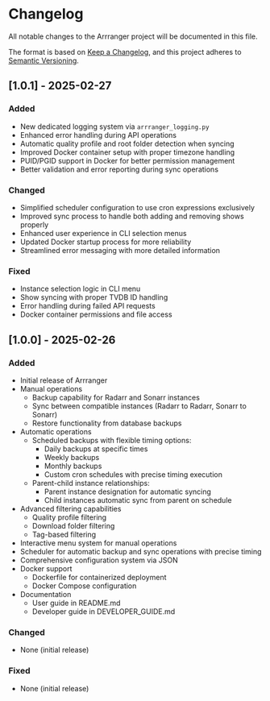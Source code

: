 # Changelog

All notable changes to the Arrranger project will be documented in this file.

The format is based on [Keep a Changelog](https://keepachangelog.com/en/1.0.0/),
and this project adheres to [Semantic Versioning](https://semver.org/spec/v2.0.0.html).

## [1.0.1] - 2025-02-27

### Added
- New dedicated logging system via `arrranger_logging.py`
- Enhanced error handling during API operations
- Automatic quality profile and root folder detection when syncing
- Improved Docker container setup with proper timezone handling
- PUID/PGID support in Docker for better permission management
- Better validation and error reporting during sync operations

### Changed
- Simplified scheduler configuration to use cron expressions exclusively
- Improved sync process to handle both adding and removing shows properly
- Enhanced user experience in CLI selection menus
- Updated Docker startup process for more reliability
- Streamlined error messaging with more detailed information

### Fixed
- Instance selection logic in CLI menu
- Show syncing with proper TVDB ID handling
- Error handling during failed API requests
- Docker container permissions and file access

## [1.0.0] - 2025-02-26

### Added
- Initial release of Arrranger
- Manual operations
  - Backup capability for Radarr and Sonarr instances
  - Sync between compatible instances (Radarr to Radarr, Sonarr to Sonarr)
  - Restore functionality from database backups
- Automatic operations
  - Scheduled backups with flexible timing options:
    - Daily backups at specific times
    - Weekly backups
    - Monthly backups
    - Custom cron schedules with precise timing execution
  - Parent-child instance relationships:
    - Parent instance designation for automatic syncing
    - Child instances automatic sync from parent on schedule
- Advanced filtering capabilities
  - Quality profile filtering
  - Download folder filtering
  - Tag-based filtering
- Interactive menu system for manual operations
- Scheduler for automatic backup and sync operations with precise timing
- Comprehensive configuration system via JSON
- Docker support
  - Dockerfile for containerized deployment
  - Docker Compose configuration
- Documentation
  - User guide in README.md
  - Developer guide in DEVELOPER_GUIDE.md

### Changed
- None (initial release)

### Fixed
- None (initial release)